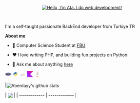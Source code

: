 <p align="center"><a href="https://aberdayy.github.io"><img width="80%" alt="Hello, I'm Ata. I do web development!" src="./assets/gh-readme-header.png" /></a></p>

<br />

I'm a self-taught passionate BackEnd developer from Turkiye TR

**About me**

- 💼 Computer Science Student at [FBU](http://fbu.edu.tr/)

- ❤️ I love writing PHP, and building fun projects on Python

- 💬 Ask me about anything [here](https://github.com/aberdayy/aberdayy/issues)

<code><img height="20" alt="php" src="https://raw.githubusercontent.com/github/explore/80688e429a7d4ef2fca1e82350fe8e3517d3494d/topics/php/php.png"></code>
<code><img height="20" alt="python" src="https://raw.githubusercontent.com/github/explore/80688e429a7d4ef2fca1e82350fe8e3517d3494d/topics/python/python.png"></code>
<code><img height="20" alt="mysql" src="https://raw.githubusercontent.com/github/explore/80688e429a7d4ef2fca1e82350fe8e3517d3494d/topics/mysql/mysql.png"></code>
<code><img height="20" alt="kotlin" src="https://raw.githubusercontent.com/github/explore/5c058a388828bb5fde0bcafd4bc867b5bb3f26f3/topics/kotlin/kotlin.png"></code>
<code><img height="20" alt="java" src="https://raw.githubusercontent.com/github/explore/80688e429a7d4ef2fca1e82350fe8e3517d3494d/topics/java/java.png"></code>    


|<img align="center" src="https://github-readme-stats-two-delta-47.vercel.app/api?username=aberdayy&show_icons=true&include_all_commits=true&theme=buefy&hide_border=true" alt="Aberdayy's github stats" />

| <a href="https://github.com/aberdayy/github-readme-stats"><img align="center" src="https://github-readme-stats-two-delta-47.vercel.app/api/top-langs/?username=aberdayy&layout=compact&theme=buefy&hide_border=true" /></a> |
| ------------- | ------------- |

<!--
**aberdayy/aberdayy** is a ✨ _special_ ✨ repository because its `README.md` (this file) appears on your GitHub profile.

Here are some ideas to get you started:

- 🔭 I’m currently working on ...
- 🌱 I’m currently learning ...
- 👯 I’m looking to collaborate on ...
- 🤔 I’m looking for help with ...
- 💬 Ask me about ...
- 📫 How to reach me: ...
- 😄 Pronouns: ...
- ⚡ Fun fact: ...
-->
